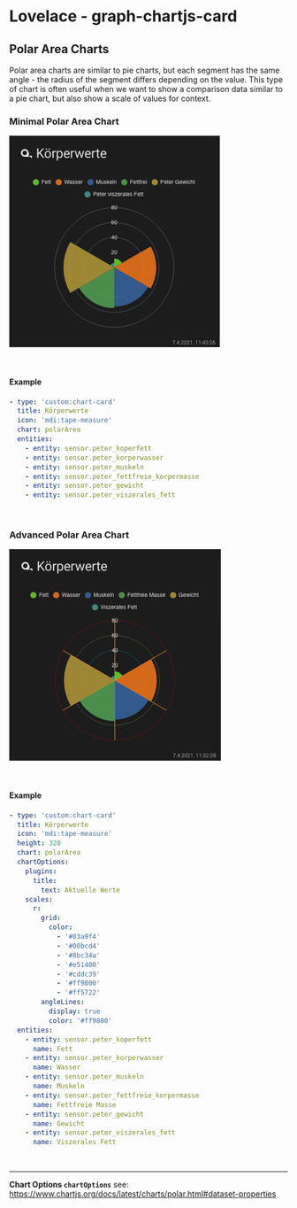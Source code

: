 # Lovelace - graph-chartjs-card
## Polar Area Charts

Polar area charts are similar to pie charts, but each segment has the same angle - the radius of the segment differs depending on the value.
This type of chart is often useful when we want to show a comparison data similar to a pie chart, but also show a scale of values for context.



### Minimal Polar Area Chart
![barchart_simple](img/simpleploararea.png)

<br>

#### Example

```yaml
- type: 'custom:chart-card'
  title: Körperwerte
  icon: 'mdi:tape-measure'
  chart: polarArea
  entities:
    - entity: sensor.peter_koperfett
    - entity: sensor.peter_korperwasser
    - entity: sensor.peter_muskeln
    - entity: sensor.peter_fettfreie_korpermasse
    - entity: sensor.peter_gewicht
    - entity: sensor.peter_viszerales_fett
```
<br>


### Advanced Polar Area Chart
![polarArea](img/polararea1.png)

<br>

#### Example

```yaml
- type: 'custom:chart-card'
  title: Körperwerte
  icon: 'mdi:tape-measure'
  height: 320
  chart: polarArea
  chartOptions:
    plugins:
      title:
        text: Aktuelle Werte
    scales:
      r:
        grid:
          color:
            - '#03a9f4'
            - '#00bcd4'
            - '#8bc34a'
            - '#e51400'
            - '#cddc39'
            - '#ff9800'
            - '#ff5722'
        angleLines:
          display: true
          color: '#ff9800'
  entities:
    - entity: sensor.peter_koperfett
      name: Fett
    - entity: sensor.peter_korperwasser
      name: Wasser
    - entity: sensor.peter_muskeln
      name: Muskeln
    - entity: sensor.peter_fettfreie_korpermasse
      name: Fettfreie Masse
    - entity: sensor.peter_gewicht
      name: Gewicht
    - entity: sensor.peter_viszerales_fett
      name: Viszerales Fett  
```
<br>

<hr>


**Chart Options `chartOptions`**
see: https://www.chartjs.org/docs/latest/charts/polar.html#dataset-properties